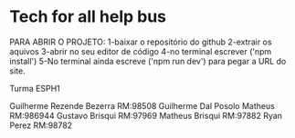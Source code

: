 # Tech for all help bus

PARA ABRIR O PROJETO:
1-baixar o repositório do github
2-extrair os aquivos
3-abrir no seu editor de código
4-no terminal escrever ('npm install')
5-No terminal ainda escreve ('npm run dev') para pegar a URL do site.


Turma ESPH1

Guilherme Rezende Bezerra RM:98508
Guilherme Dal Posolo Matheus RM:986944
Gustavo Brisqui RM:97969
Matheus Brisqui RM:97882
Ryan Perez RM:98782
